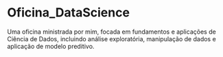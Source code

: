 # Oficina_DataScience
Uma oficina ministrada por mim, focada em fundamentos e aplicações de Ciência de Dados, incluindo análise exploratória, manipulação de dados e aplicação de modelo preditivo.

